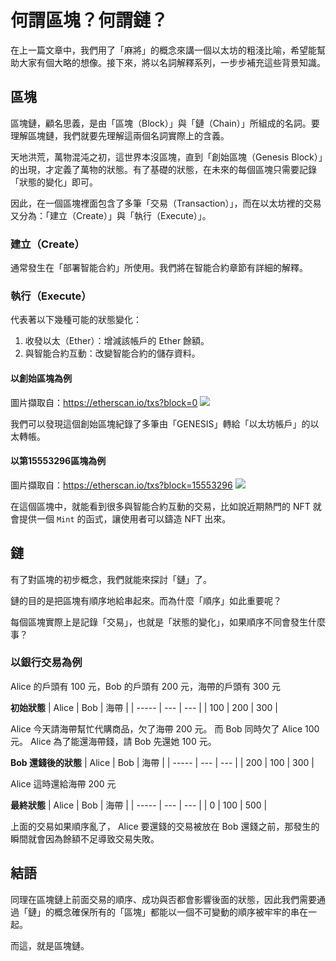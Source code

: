 # 何謂區塊？何謂鏈？

在上一篇文章中，我們用了「麻將」的概念來講一個以太坊的粗淺比喻，希望能幫助大家有個大略的想像。接下來，將以名詞解釋系列，一步步補充這些背景知識。

## 區塊

區塊鏈，顧名思義，是由「區塊（Block）」與「鏈（Chain）」所組成的名詞。要理解區塊鏈，我們就要先理解這兩個名詞實際上的含義。

天地洪荒，萬物混沌之初，這世界本沒區塊，直到「創始區塊（Genesis Block）」的出現，才定義了萬物的狀態。有了基礎的狀態，在未來的每個區塊只需要記錄「狀態的變化」即可。

因此，在一個區塊裡面包含了多筆「交易（Transaction）」，而在以太坊裡的交易又分為：「建立（Create）」與「執行（Execute）」。

### 建立（Create）

通常發生在「部署智能合約」所使用。我們將在智能合約章節有詳細的解釋。

### 執行（Execute）

代表著以下幾種可能的狀態變化：

1. 收發以太（Ether）：增減該帳戶的 Ether 餘額。
2. 與智能合約互動：改變智能合約的儲存資料。

#### 以創始區塊為例

圖片擷取自：https://etherscan.io/txs?block=0
![](https://i.imgur.com/YeqBlMJ.png)

我們可以發現這個創始區塊紀錄了多筆由「GENESIS」轉給「以太坊帳戶」的以太轉帳。

#### 以第15553296區塊為例

圖片擷取自：https://etherscan.io/txs?block=15553296
![](https://i.imgur.com/nerGTfY.png)

在這個區塊中，就能看到很多與智能合約互動的交易，比如說近期熱門的 NFT 就會提供一個 `Mint` 的函式，讓使用者可以鑄造 NFT 出來。

## 鏈

有了對區塊的初步概念，我們就能來探討「鏈」了。

鏈的目的是把區塊有順序地給串起來。而為什麼「順序」如此重要呢？

每個區塊實際上是記錄「交易」，也就是「狀態的變化」，如果順序不同會發生什麼事？

### 以銀行交易為例

Alice 的戶頭有 100 元，Bob 的戶頭有 200 元，海帶的戶頭有 300 元

**初始狀態**
| Alice | Bob | 海帶 |
| ----- | --- | ---  |
| 100   | 200 | 300  |

Alice 今天請海帶幫忙代購商品，欠了海帶 200 元。
而 Bob 同時欠了 Alice 100 元。
Alice 為了能還海帶錢，請 Bob 先還她 100 元。

**Bob 還錢後的狀態**
| Alice | Bob | 海帶 |
| ----- | --- | ---  |
| 200   | 100 | 300  |

Alice 這時還給海帶 200 元

**最終狀態**
| Alice | Bob | 海帶 |
| ----- | --- | ---  |
| 0     | 100 | 500  |

上面的交易如果順序亂了， Alice 要還錢的交易被放在 Bob 還錢之前，那發生的瞬間就會因為餘額不足導致交易失敗。

## 結語

同理在區塊鏈上前面交易的順序、成功與否都會影響後面的狀態，因此我們需要通過「鏈」的概念確保所有的「區塊」都能以一個不可變動的順序被牢牢的串在一起。

而這，就是區塊鏈。
